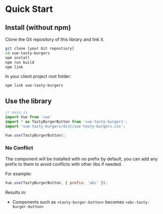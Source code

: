# Quick Start

## Install (without npm)

Clone the Git repository of this library and link it.

```bash
git clone [your Git repostiory]
cd vue-tasty-burgers
npm install
npm run build
npm link
```

In your client project root folder:
```bash
npm link vue-tasty-burgers
```

## Use the library

```javascript
// main.js
import Vue from 'vue'
import * as TastyBurgerButton from 'vue-tasty-burgers';
import 'vue-tasty-burgers/dist/vue-tasty-burgers.css';

Vue.use(TastyBurgerButton);
```

### No Conflict

The component will be installed with no prefix by default, you can add any prefix 
to them to avoid conflicts with other libs if needed.

For example:

```javascript
Vue.use(TastyBurgerButton, { prefix: 'abc' });
```

Results in:

* Components such as `<tasty-burger-button>` becomes `<abc-tasty-burger-button>`
